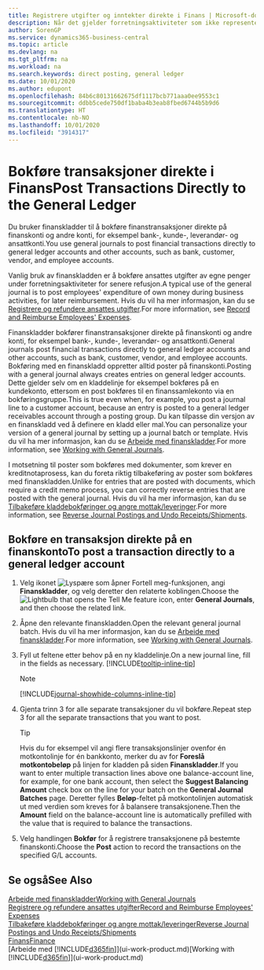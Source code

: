 ```yaml
---
title: Registrere utgifter og inntekter direkte i Finans | Microsoft-dokumentasjon
description: Når det gjelder forretningsaktiviteter som ikke representeres av et dokument i Financials, for eksempel mindre utgifter eller innbetalinger, kan du opprette de relaterte transaksjonene ved å bokføre kladdelinjer på Finanskladd-siden.
author: SorenGP
ms.service: dynamics365-business-central
ms.topic: article
ms.devlang: na
ms.tgt_pltfrm: na
ms.workload: na
ms.search.keywords: direct posting, general ledger
ms.date: 10/01/2020
ms.author: edupont
ms.openlocfilehash: 84b6c80131662675df1117bcb771aaa0ee9553c1
ms.sourcegitcommit: ddbb5cede750df1baba4b3eab8fbed6744b5b9d6
ms.translationtype: HT
ms.contentlocale: nb-NO
ms.lasthandoff: 10/01/2020
ms.locfileid: "3914317"
---
```

# <a name="post-transactions-directly-to-the-general-ledger"></a><span data-ttu-id="0e412-103">Bokføre transaksjoner direkte i Finans</span><span class="sxs-lookup"><span data-stu-id="0e412-103">Post Transactions Directly to the General Ledger</span></span>

<span data-ttu-id="0e412-104">Du bruker finanskladder til å bokføre finanstransaksjoner direkte på finanskonti og andre konti, for eksempel bank-, kunde-, leverandør- og ansattkonti.</span><span class="sxs-lookup"><span data-stu-id="0e412-104">You use general journals to post financial transactions directly to general ledger accounts and other accounts, such as bank, customer, vendor, and employee accounts.</span></span>  

<span data-ttu-id="0e412-105">Vanlig bruk av finanskladden er å bokføre ansattes utgifter av egne penger under forretningsaktiviteter for senere refusjon.</span><span class="sxs-lookup"><span data-stu-id="0e412-105">A typical use of the general journal is to post employees' expenditure of own money during business activities, for later reimbursement.</span></span> <span data-ttu-id="0e412-106">Hvis du vil ha mer informasjon, kan du se [Registrere og refundere ansattes utgifter](finance-how-record-reimburse-employee-expenses.md).</span><span class="sxs-lookup"><span data-stu-id="0e412-106">For more information, see [Record and Reimburse Employees' Expenses](finance-how-record-reimburse-employee-expenses.md).</span></span>

<span data-ttu-id="0e412-107">Finanskladder bokfører finanstransaksjoner direkte på finanskonti og andre konti, for eksempel bank-, kunde-, leverandør- og ansattkonti.</span><span class="sxs-lookup"><span data-stu-id="0e412-107">General journals post financial transactions directly to general ledger accounts and other accounts, such as bank, customer, vendor, and employee accounts.</span></span> <span data-ttu-id="0e412-108">Bokføring med en finanskladd oppretter alltid poster på finanskonti.</span><span class="sxs-lookup"><span data-stu-id="0e412-108">Posting with a general journal always creates entries on general ledger accounts.</span></span> <span data-ttu-id="0e412-109">Dette gjelder selv om en kladdelinje for eksempel bokføres på en kundekonto, ettersom en post bokføres til en finanssamlekonto via en bokføringsgruppe.</span><span class="sxs-lookup"><span data-stu-id="0e412-109">This is true even when, for example, you post a journal line to a customer account, because an entry is posted to a general ledger receivables account through a posting group.</span></span> <span data-ttu-id="0e412-110">Du kan tilpasse din versjon av en finanskladd ved å definere en kladd eller mal.</span><span class="sxs-lookup"><span data-stu-id="0e412-110">You can personalize your version of a general journal by setting up a journal batch or template.</span></span> <span data-ttu-id="0e412-111">Hvis du vil ha mer informasjon, kan du se [Arbeide med finanskladder](ui-work-general-journals.md).</span><span class="sxs-lookup"><span data-stu-id="0e412-111">For more information, see [Working with General Journals](ui-work-general-journals.md).</span></span>

<span data-ttu-id="0e412-112">I motsetning til poster som bokføres med dokumenter, som krever en kreditnotaprosess, kan du foreta riktig tilbakeføring av poster som bokføres med finanskladden.</span><span class="sxs-lookup"><span data-stu-id="0e412-112">Unlike for entries that are posted with documents, which require a credit memo process, you can correctly reverse entries that are posted with the general journal.</span></span> <span data-ttu-id="0e412-113">Hvis du vil ha mer informasjon, kan du se [Tilbakeføre kladdebokføringer og angre mottak/leveringer](finance-how-reverse-journal-posting.md).</span><span class="sxs-lookup"><span data-stu-id="0e412-113">For more information, see [Reverse Journal Postings and Undo Receipts/Shipments](finance-how-reverse-journal-posting.md).</span></span>

## <a name="to-post-a-transaction-directly-to-a-general-ledger-account"></a><span data-ttu-id="0e412-114">Bokføre en transaksjon direkte på en finanskonto</span><span class="sxs-lookup"><span data-stu-id="0e412-114">To post a transaction directly to a general ledger account</span></span>

1. <span data-ttu-id="0e412-115">Velg ikonet ![Lyspære som åpner Fortell meg-funksjonen](media/ui-search/search_small.png "Fortell hva du vil gjøre"), angi **Finanskladder**, og velg deretter den relaterte koblingen.</span><span class="sxs-lookup"><span data-stu-id="0e412-115">Choose the ![Lightbulb that opens the Tell Me feature](media/ui-search/search_small.png "Tell me what you want to do") icon, enter **General Journals**, and then choose the related link.</span></span>
2. <span data-ttu-id="0e412-116">Åpne den relevante finanskladden.</span><span class="sxs-lookup"><span data-stu-id="0e412-116">Open the relevant general journal batch.</span></span> <span data-ttu-id="0e412-117">Hvis du vil ha mer informasjon, kan du se [Arbeide med finanskladder](ui-work-general-journals.md).</span><span class="sxs-lookup"><span data-stu-id="0e412-117">For more information, see [Working with General Journals](ui-work-general-journals.md).</span></span>
3. <span data-ttu-id="0e412-118">Fyll ut feltene etter behov på en ny kladdelinje.</span><span class="sxs-lookup"><span data-stu-id="0e412-118">On a new journal line, fill in the fields as necessary.</span></span> [!INCLUDE[tooltip-inline-tip](includes/tooltip-inline-tip_md.md)]    

    > [!NOTE]
    > [!INCLUDE[journal-showhide-columns-inline-tip](includes/journal-showhide-columns-inline-tip.md)]
4. <span data-ttu-id="0e412-119">Gjenta trinn 3 for alle separate transaksjoner du vil bokføre.</span><span class="sxs-lookup"><span data-stu-id="0e412-119">Repeat step 3 for all the separate transactions that you want to post.</span></span>

    > [!TIP]  
    > <span data-ttu-id="0e412-120">Hvis du for eksempel vil angi flere transaksjonslinjer ovenfor én motkontolinje for én bankkonto, merker du av for **Foreslå motkontobeløp** på linjen for kladden på siden **Finanskladder**.</span><span class="sxs-lookup"><span data-stu-id="0e412-120">If you want to enter multiple transaction lines above one balance-account line, for example, for one bank account, then select the **Suggest Balancing Amount** check box on the line for your batch on the **General Journal Batches** page.</span></span> <span data-ttu-id="0e412-121">Deretter fylles **Beløp**-feltet på motkontolinjen automatisk ut med verdien som kreves for å balansere transaksjonene.</span><span class="sxs-lookup"><span data-stu-id="0e412-121">Then the **Amount** field on the balance-account line is automatically prefilled with the value that is required to balance the transactions.</span></span>
5. <span data-ttu-id="0e412-122">Velg handlingen **Bokfør** for å registrere transaksjonene på bestemte finanskonti.</span><span class="sxs-lookup"><span data-stu-id="0e412-122">Choose the **Post** action to record the transactions on the specified G/L accounts.</span></span>

## <a name="see-also"></a><span data-ttu-id="0e412-123">Se også</span><span class="sxs-lookup"><span data-stu-id="0e412-123">See Also</span></span>

[<span data-ttu-id="0e412-124">Arbeide med finanskladder</span><span class="sxs-lookup"><span data-stu-id="0e412-124">Working with General Journals</span></span>](ui-work-general-journals.md)  
[<span data-ttu-id="0e412-125">Registrere og refundere ansattes utgifter</span><span class="sxs-lookup"><span data-stu-id="0e412-125">Record and Reimburse Employees' Expenses</span></span>](finance-how-record-reimburse-employee-expenses.md)  
[<span data-ttu-id="0e412-126">Tilbakeføre kladdebokføringer og angre mottak/leveringer</span><span class="sxs-lookup"><span data-stu-id="0e412-126">Reverse Journal Postings and Undo Receipts/Shipments</span></span>](finance-how-reverse-journal-posting.md)  
[<span data-ttu-id="0e412-127">Finans</span><span class="sxs-lookup"><span data-stu-id="0e412-127">Finance</span></span>](finance.md)  
<span data-ttu-id="0e412-128">[Arbeide med [!INCLUDE[d365fin](includes/d365fin_md.md)]](ui-work-product.md)</span><span class="sxs-lookup"><span data-stu-id="0e412-128">[Working with [!INCLUDE[d365fin](includes/d365fin_md.md)]](ui-work-product.md)</span></span>  

